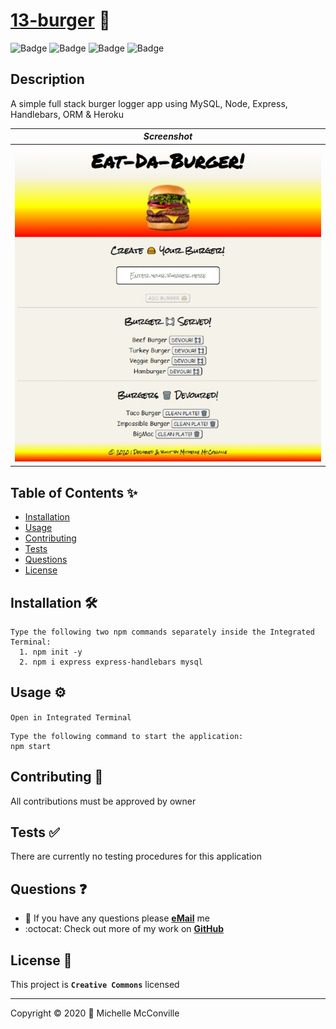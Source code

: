 
# [13-burger](https://mchel-burger-app.herokuapp.com/) 🔗

![Badge](https://hhanuz8vvkhu.runkit.sh)
![Badge](https://wwmc4jkshecn.runkit.sh)
![Badge](https://s9rolirpk2qh.runkit.sh)
![Badge](https://img.shields.io/badge/license-CC-f2ea05)

## Description

A simple full stack burger logger app using MySQL, Node, Express, Handlebars, ORM & Heroku

| ***Screenshot***              |
| :---------------------------: |
| ![SC](./doc/burgerApp600.jpg) |

## Table of Contents ✨

* [Installation](#installation)
* [Usage](#usage)
* [Contributing](#contributing)
* [Tests](#tests)
* [Questions](#questions)
* [License](#license)

## Installation 🛠️ <a name="installation"></a>

```node
Type the following two npm commands separately inside the Integrated Terminal:
  1. npm init -y
  2. npm i express express-handlebars mysql
```

## Usage ⚙️ <a name="usage"></a>

`Open in Integrated Terminal`

```node
Type the following command to start the application:
npm start
```

## Contributing 🤝 <a name="contributing"></a>

All contributions must be approved by owner

## Tests ✅ <a name="tests"></a>

There are currently no testing procedures for this application

## Questions ❓ <a name="questions"></a>

* 📧 If you have any questions please [**eMail**](mailto:dev.mchel@gmail.com) me
* :octocat: Check out more of my work on [**GitHub**](https://github.com/MichelleMcConville)

## License 📝 <a name="license"></a>

This project is **`Creative Commons`** licensed

---

 Copyright ©️ 2020 🌷 Michelle McConville
